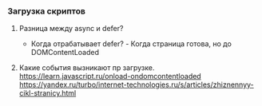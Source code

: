 ### Загрузка скриптов

1. Разница между async и defer?
    * Когда отрабатывает defer? - Когда страница готова, но до DOMContentLoaded
    
3. Какие события вызникают пр загрузке.
    https://learn.javascript.ru/onload-ondomcontentloaded
    https://yandex.ru/turbo/internet-technologies.ru/s/articles/zhiznennyy-cikl-stranicy.html
   